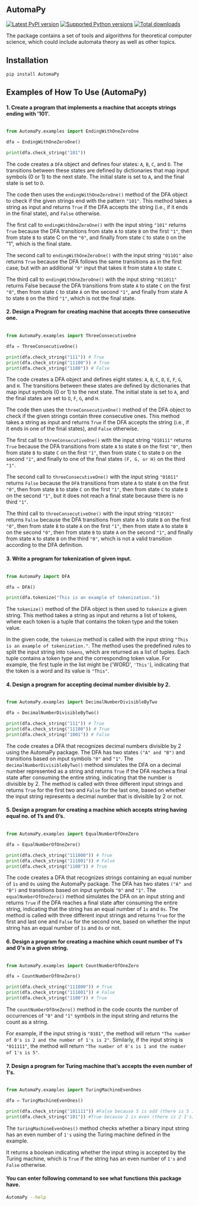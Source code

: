 ## AutomaPy

[![Latest PyPI version](https://img.shields.io/pypi/v/AutomaPy.svg)](https://pypi.python.org/pypi/AutomaPy/)
[![Supported Python versions](https://img.shields.io/pypi/pyversions/AutomaPy.svg)](https://pypi.python.org/pypi/AutomaPy/)
[![Total downloads](https://pepy.tech/badge/AutomaPy)](https://pepy.tech/project/AutomaPy)


The package contains a set of tools and algorithms for theoretical computer science, which could include automata theory as well as other topics.


## Installation

    pip install AutomaPy


## Examples of How To Use (AutomaPy)

#### 1. Create a program that implements a machine that accepts strings ending with '101'.

```py

from AutomaPy.examples import EndingWithOneZeroOne

dfa = EndingWithOneZeroOne()

print(dfa.check_string("101"))

```

The code creates a `DFA` object and defines four states: `A`, `B`, `C`, and `D`. The transitions between these states are defined by dictionaries that map input symbols (0 or 1) to the next state. The initial state is set to `A`, and the final state is set to `D`.

The code then uses the `endingWithOneZeroOne()` method of the DFA object to check if the given strings end with the pattern `"101"`. This method takes a string as input and returns `True` if the DFA accepts the string (i.e., if it ends in the final state), and `False` otherwise.

The first call to `endingWithOneZeroOne()` with the input string `"101"` returns `True` because the DFA transitions from state `A` to state `B` on the first `"1"`, then from state `B` to state C on the `"0"`, and finally from state `C` to state `D` on the "1", which is the final state.

The second call to `endingWithOneZeroOne()` with the input string `"01101"` also returns `True` because the DFA follows the same transitions as in the first case, but with an additional `"0"` input that takes it from state `A` to state `C`.

The third call to `endingWithOneZeroOne()` with the input string `"011011"` returns False because the DFA transitions from state `A` to state `C` on the first `"0"`, then from state `C` to state `A` on the second `"1"`, and finally from state A to state `B` on the third `"1"`, which is not the final state.


#### 2. Design a Program for creating machine that accepts three consecutive one.

```py

from AutomaPy.examples import ThreeConsecutiveOne

dfa = ThreeConsecutiveOne()

print(dfa.check_string("111")) # True
print(dfa.check_string("11100")) # True
print(dfa.check_string("1100")) # False

```

The code creates a DFA object and defines eight states: `A`, `B`, `C`, `D`, `E`, `F`, `G`, and `H`. The transitions between these states are defined by dictionaries that map input symbols (0 or 1) to the next state. The initial state is set to `A`, and the final states are set to `D`, `F`, `G`, and `H`.

The code then uses the `threeConsecutiveOne()` method of the DFA object to check if the given strings contain three consecutive ones. This method takes a string as input and returns `True` if the DFA accepts the string (i.e., if it ends in one of the final states), and `False` otherwise.

The first call to `threeConsecutiveOne()` with the input string `"010111"` returns `True` because the DFA transitions from state `A` to state `B` on the first `"0"`, then from state `B` to state `C` on the first `"1"`, then from state `C` to state `D` on the second `"1"`, and finally to one of the final states `(F, G, or H)` on the third `"1"`.

The second call to `threeConsecutiveOne()` with the input string `"01011"` returns `False` because the `DFA` transitions from state `A` to state `B` on the first `"0"`, then from state `B` to state `C` on the first `"1"`, then from state `C` to state `D` on the second `"1"`, but it does not reach a final state because there is no third `"1"`.

The third call to `threeConsecutiveOne()` with the input string `"010101"` returns `False` because the DFA transitions from state `A` to state `B` on the first `"0"`, then from state `B` to state `A` on the first `"1"`, then from state `A` to state `B` on the second `"0"`, then from state `B` to state `A` on the second `"1"`, and finally from state `A` to state `B` on the third `"0"`, which is not a valid transition according to the DFA definition.


#### 3. Write a program for tokenization of given input.

```py

from AutomaPy import DFA

dfa = DFA()

print(dfa.tokenize("This is an example of tokenization."))

```

The `tokenize()` method of the DFA object is then used to `tokenize` a given string. This method takes a string as input and returns a list of tokens, where each token is a tuple that contains the token type and the token value.

In the given code, the `tokenize` method is called with the input string `"This is an example of tokenization."`. The method uses the predefined rules to split the input string into `tokens`, which are returned as a list of tuples. Each tuple contains a token type and the corresponding token value. For example, the first tuple in the list might be ('WORD', `'This'`), indicating that the token is a word and its value is `"This"`.


#### 4. Design a program for accepting decimal number divisible by 2.

```py

from AutomaPy.examples import DecimalNumberDivisibleByTwo

dfa = DecimalNumberDivisibleByTwo()

print(dfa.check_string("111")) # True
print(dfa.check_string("11100")) # True
print(dfa.check_string("1001")) # False

```

The code creates a DFA that recognizes decimal numbers divisible by 2 using the AutomaPy package. The DFA has two states `("A" and "B")` and transitions based on input symbols `"0"` and `"1"`. The `decimalNumberDivisibleByTwo()` method simulates the DFA on a decimal number represented as a string and returns `True` if the DFA reaches a final state after consuming the entire string, indicating that the number is divisible by 2. The method is called with three different input strings and returns `True` for the first two and `False` for the last one, based on whether the input string represents a decimal number that is divisible by 2 or not.


#### 5. Design a program for creating a machine which accepts string having equal no. of 1’s and 0’s.

```py

from AutomaPy.examples import EqualNumberOfOneZero

dfa = EqualNumberOfOneZero()

print(dfa.check_string("111000")) # True
print(dfa.check_string("111001")) # False
print(dfa.check_string("1100")) # True

```

The code creates a DFA that recognizes strings containing an equal number of `1s` and `0s` using the AutomaPy package. The DFA has two states `("A" and "B")` and transitions based on input symbols `"0"` and `"1"`. The `equalNumberOfOneZero()` method simulates the DFA on an input string and returns `True` if the DFA reaches a final state after consuming the entire string, indicating that the string has an equal number of `1s` and `0s`. The method is called with three different input strings and returns `True` for the first and last one and `False` for the second one, based on whether the input string has an equal number of `1s` and `0s` or not.


#### 6. Design a program for creating a machine which count number of 1's and 0's in a given string.

```py

from AutomaPy.examples import CountNumberOfOneZero

dfa = CountNumberOfOneZero()

print(dfa.check_string("111000")) # True
print(dfa.check_string("111001")) # False
print(dfa.check_string("1100")) # True

```

The `countNumberOfOneZero()` method in the code counts the number of occurrences of `"0"` and `"1"` symbols in the input string and returns the count as a string.

For example, if the input string is `"0101"`, the method will return `"The number of 0's is 2 and the number of 1's is 2"`. Similarly, if the input string is `"011111"`, the method will return `"The number of 0's is 1 and the number of 1's is 5"`.


#### 7. Design a program for Turing machine that’s accepts the even number of 1's.

```py

from AutomaPy.examples import TuringMachineEvenOnes

dfa = TuringMachineEvenOnes()

print(dfa.check_string("101111")) #False because 5 is odd (there is 5 1's)
print(dfa.check_string("101")) #True because 2 is even (there is 2 1's)

```

The `turingMachineEvenOnes()` method checks whether a binary input string has an even number of `1's` using the Turing machine defined in the example. 

It returns a boolean indicating whether the input string is accepted by the Turing machine, which is `True` if the string has an even number of `1's` and `False` otherwise.


#### You can enter following command to see what functions this package have.

```bash
AutomaPy --help
```
